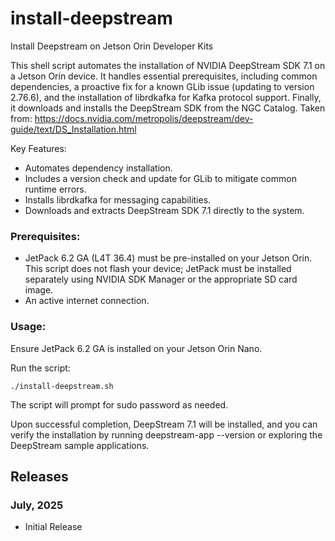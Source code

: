 # install-deepstream
Install Deepstream on Jetson Orin Developer Kits

This shell script automates the installation of NVIDIA DeepStream SDK 7.1 on a Jetson Orin device. It handles essential prerequisites, including common dependencies, a proactive fix for a known GLib issue (updating to version 2.76.6), and the installation of librdkafka for Kafka protocol support. Finally, it downloads and installs the DeepStream SDK from the NGC Catalog. Taken from: https://docs.nvidia.com/metropolis/deepstream/dev-guide/text/DS_Installation.html

Key Features:

* Automates dependency installation.
* Includes a version check and update for GLib to mitigate common runtime errors.
* Installs librdkafka for messaging capabilities.
* Downloads and extracts DeepStream SDK 7.1 directly to the system.

### Prerequisites:

* JetPack 6.2 GA (L4T 36.4) must be pre-installed on your Jetson Orin. This script does not flash your device; JetPack must be installed separately using NVIDIA SDK Manager or the appropriate SD card image.
* An active internet connection.

### Usage:

Ensure JetPack 6.2 GA is installed on your Jetson Orin Nano.

Run the script:

```
./install-deepstream.sh
```

The script will prompt for sudo password as needed.

Upon successful completion, DeepStream 7.1 will be installed, and you can verify the installation by running deepstream-app --version or exploring the DeepStream sample applications.

## Releases
### July, 2025
* Initial Release
